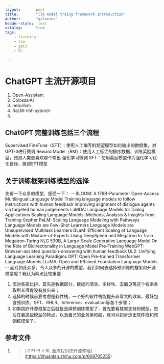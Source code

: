 ```yaml
---
layout:       post
title:        "llm model traing framework introduction"
author:       "galaxies"
header-style:  text
catalog:      true
tags:
    - training
    - llm
    - gpt3
    - RL
 
---
```


# ChatGPT 主流开源项目

1. Open-Assistant
2. ColossalAI
3. nebullvm
4. RaLM-rlhf-pytorch
5. 

## ChatGPT 完整训练包括三个流程
Supervised FineTune（SFT）：使用人工编写的期望模型如何输出的数据集，对GPT-3进行微调
Reward Model（RM）：使用人工标注的排序数据，训练奖励模型，预测人类更喜欢哪个输出
强化学习微调 SFT：使用奖励模型作为强化学习优化目标，微调SFT模型


## 关于训练框架训练模型的选择


先看一下众多的模型，感受一下：
···
BLOOM: A 176B-Parameter Open-Access Multilingual Language Model
Training language models to follow instructions with human feedback
Improving alignment of dialogue agents via targeted human judgements
LaMDA: Language Models for Dialog Applications
Scaling Language Models: Methods, Analysis & Insights from Training Gopher
PaLM: Scaling Language Modeling with Pathways
Language Models are Few-Shot Learners
Language Models are Unsupervised Multitask Learners
GLaM: Efficient Scaling of Language Models with Mixture-of-Experts
Using DeepSpeed and Megatron to Train Megatron-Turing NLG 530B, A Large-Scale Generative Language Model
On the Role of Bidirectionality in Language Model Pre-Training
WebGPT: Browser-assisted question-answering with human feedback
UL2: Unifying Language Learning Paradigms
OPT: Open Pre-trained Transformer Language Models
LLaMA: Open and Efficient Foundation Language Models
···
面对如此众多，令人众多的开源的模型，我们如何去选择预训练的框架和开源模型呢？我认为两点比较重要
1. 面对各家比拼，首先是数据部分，数据的清洗、多样性、去偏见等这个各家各取所长很肯没有放出来；
2. 选择的时候首要考虑是软件栈，一个好的软件栈能提升非常大的效率，最好包含预训练、SFT、RHLR、Inference、evaluation等各个步骤；
3. 如果挑好开源框架之后就是选择预训练模型了，首先要看框架支持的模型，然后在看这些模型的特点，以及自己的业务亲和度，就可以初步选出软件栈和预训练模型了。


## 参考文件

1.  > [ GPT-3 + RL 全流程训练开源整理]
   (https://zhuanlan.zhihu.com/p/608705255) 


   



